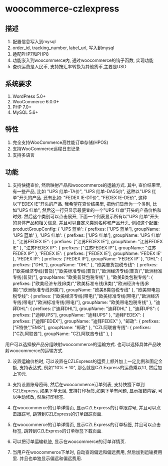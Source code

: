 # woocommerce-czlexpress

## 描述

1. 配置信息写入到mysql
2. order_id, tracking_number, label_url, 写入到mysql
3. 适配PHP7和PHP8
4. 功能嵌入到woocommerce内, 通过woocommerce的钩子函数, 实现功能
5. 查价运费是人民币, 支持按汇率转换为其他货币,主要是USD

## 系统要求

1. WordPress 5.0+
2. WooCommerce 6.0.0+
3. PHP 7.0+
4. MySQL 5.6+

## 特性

1. 完全支持WooCommerce高性能订单存储(HPOS)
2. 支持WooCommerce远程日志记录
3. 支持多语言

## 功能
1. 支持快捷查价, 然后映射产品和woocommerce的运输方式. 其中, 查价结果里, 有一些产品, 比如 "UPS 红单-TA价", "UPS 红单-DA55价", 这种以"UPS 红单"开头的产品. 还有比如: "FEDEX IE-DT价", "FEDEX IE-DE价", 这种以"FEDEX IE"开头的产品. 我希望在查价结果里, 把他们显示为一个类别, 比如"UPS 红单", 然后这一行只显示最便宜的一个"UPS 红单"开头的产品价格和时效. 然后这个类别可以点击展开, 下面一个列表显示所有以"UPS 红单"开头的具体产品和相关信息. 并且可以自定义类别名称和产品开头, 例如这个配置: 
  productGroupConfig: {
					'UPS 蓝单': {
						prefixes: ['UPS 蓝单'],
						groupName: 'UPS 蓝单'
					},
					'UPS 红单': {
						prefixes: ['UPS 红单'],
						groupName: 'UPS 红单'
					},
					"江苏FEDEX IE": {
						prefixes: ["江苏FEDEX IE"],
						groupName: "江苏FEDEX IE"
					},
					"江苏FEDEX IP": {
						prefixes: ["江苏FEDEX IP"],
						groupName: "江苏FEDEX IP"
					},
					'FEDEX IE': {
						prefixes: ['FEDEX IE'],
						groupName: 'FEDEX IE'
					},
					'FEDEX IP': {
						prefixes: ['FEDEX IP'],
						groupName: 'FEDEX IP'
					},
					"DHL": {
						prefixes: ["DHL"],
						groupName: "DHL"
					},
					"欧美普货包税专线": {
						prefixes: ["欧美经济专线(普货)","欧美标准专线(普货)","欧洲经济专线(普货)","欧洲标准专线(普货)"],
						groupName: "欧美普货包税专线"
					},
					"欧美B类包税专线": {
						prefixes: ["欧美经济专线(B类)","欧美标准专线(B类)","欧洲经济专线(B类)","欧洲标准专线(B类)"],
						groupName: "欧美B类包税专线"
					},
					"欧美带电包税专线": {
						prefixes: ["欧美经济专线(带电)","欧美标准专线(带电)","欧洲经济专线(带电)","欧洲标准专线(带电)"],
						groupName: "欧美带电包税专线"
					},
					"迪拜DHL": {
						prefixes: ["迪拜DHL"],
						groupName: "迪拜DHL"
					},
					"迪拜UPS": {
						prefixes: ["迪拜UPS"],
						groupName: "迪拜UPS"
					},
					"迪拜FEDEX": {
						prefixes: ["迪拜FEDEX"],
						groupName: "迪拜FEDEX"
					},
					"邮政": {
						prefixes: ["E特快","EMS"],
						groupName: "邮政"
					},
					"CZL阿联酋专线": {
						prefixes: ["CZL阿联酋"],
						groupName: "CZL阿联酋专线"
					},
				}

  用户可以选择按产品分组映射woocommerce的运输方式. 也可以选择具体产品映射woocommerce的运输方式. 

2. 设置运输价格时, 可以设置在CZLExpress的运费上额外加上一定比例和固定金额, 支持表达式, 例如"10% + 10", 那么就是CZLExpress的运费乘以1.1, 然后加上10元. 

3. 支持设置账号密码, 然后在woocommerce订单列表, 支持快捷下单到CZLExpress, 如果下单无误, 支持打印标签,如果下单有问题, 显示报错内容, 可以手动修改, 然后打印标签. 

4. 在woocommerce的订单详情页, 显示CZLExpress的订单跟踪号, 并且可以点击跟踪号, 跳转到CZLExpress的订单跟踪页面. 

5. 在woocommerce的订单详情页, 显示CZLExpress的订单标签, 并且可以点击标签, 跳转到CZLExpress的订单标签下载页面. 

6. 可以把订单运输轨迹, 显示在woocommerce的订单详情页. 

7. 当用户在woocommerce下单时, 自动查询偏远和偏远费用, 然后加到运输费用里. 并且也单独显示偏远和偏远费用. 



